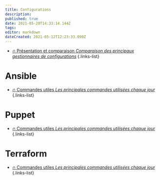```yaml
---
title: Configurations
description: 
published: true
date: 2021-05-20T14:33:14.144Z
tags: 
editor: markdown
dateCreated: 2021-05-12T12:23:33.099Z
---
```


- [🔥 Présentation et comparaison *Comparaison des principaux gestionnaires de configurations*](/Configurations/Comparaison)
{.links-list}
# Ansible
- [🔥 Commandes utiles *Les principales commandes utilisées chaque jour*](/Configurations/Ansible/Commandes)
{.links-list}

# Puppet
- [🔥 Commandes utiles *Les principales commandes utilisées chaque jour*](/Configurations/Puppet/Commandes)
{.links-list}

# Terraform
- [🔥 Commandes utiles *Les principales commandes utilisées chaque jour*](/Configurations/Terraform/Commandes)
{.links-list}

